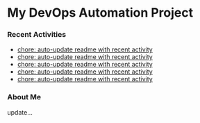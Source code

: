 # My DevOps Automation Project

### Recent Activities
<!-- activity:START -->
- [chore: auto-update readme with recent activity](https://github.com/kaigiii/mybowling-app/commit/5c006b07ce606925b50f74f0ca1a2e2eb8210c63)
- [chore: auto-update readme with recent activity](https://github.com/kaigiii/mybowling-app/commit/ce924cc21ea60e6c46e624379efc5015dbaedea5)
- [chore: auto-update readme with recent activity](https://github.com/kaigiii/mybowling-app/commit/8877c9cc6623523c7c2b63785acc5c18c3fa68b1)
- [chore: auto-update readme with recent activity](https://github.com/kaigiii/mybowling-app/commit/44d0a21fad5f61302601eeda068651b7a621123d)
- [chore: auto-update readme with recent activity](https://github.com/kaigiii/mybowling-app/commit/641e5d22f14769b57c40baefeb255bbd4c422ef7)
<!-- activity:END -->

### About Me
<!-- MYLINKS:START -->
<!-- MYLINKS:END -->

update...
